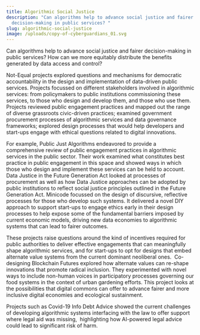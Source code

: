 ```yaml
---
title: Algorithmic Social Justice
description: "Can algorithms help to advance social justice and fairer
  decision-making in public services? "
slug: algorithmic-social-justice
image: /uploads/copy-of-cyberguardians_01.svg
---
```

Can algorithms help to advance social justice and fairer decision-making in public services? How can we more equitably distribute the benefits generated by data access and control?

Not-Equal projects explored questions and mechanisms for democratic accountability in the design and implementation of data-driven public services. Projects focussed on different stakeholders involved in algorithmic services: from policymakers to public institutions commissioning these services, to those who design and develop them, and those who use them. Projects reviewed public engagement practices and mapped out the range of diverse grassroots civic-driven practices; examined government procurement processes of algorithmic services and data governance frameworks; explored design processes that would help developers and start-ups engage with ethical questions related to digital innovations. 

For example, Public Just Algorithms endeavored to provide a comprehensive review of public engagement practices in algorithmic services in the public sector. Their work examined what constitutes best practice in public engagement in this space and showed ways in which those who design and implement these services can be held to account. Data Justice in the Future Generation Act looked at processes of procurement as well as how Data Justice approaches can be adopted by public institutions to reflect social justice principles outlined in the Future Generation Act. Minicode focussed on the design of discursive, reflective processes for those who develop such systems. It delivered a novel DIY approach to support start-ups to engage ethics early in their design processes to help expose some of the fundamental barriers imposed by current economic models, driving new data economies to algorithmic systems that can lead to fairer outcomes.

These projects raise questions around the kind of incentives required for public authorities to deliver effective engagements that can meaningfully shape algorithmic services, and for start-ups to opt for designs that embed alternate value systems from the current dominant neoliberal ones.  Co-designing Blockchain Futures explored how alternate values can re-shape innovations that promote radical inclusion. They experimented with novel ways to include non-human voices in participatory processes governing our food systems in the context of urban gardening efforts. This project looks at the possibilities that digital commons can offer to advance fairer and more inclusive digital economies and ecological sustainment.

Projects such as Covid-19 Info Debt Advice showed the current challenges of developing algorithmic systems interfacing with the law to offer support where legal aid was missing,  highlighting how AI-powered legal advice could lead to significant risk of harm.